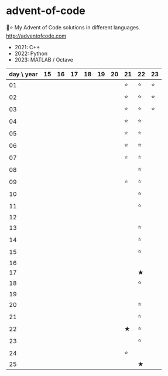 # advent-of-code
🎄⭐ My Advent of Code solutions in different languages. http://adventofcode.com

- 2021: C++
- 2022: Python
- 2023: MATLAB / Octave

| day \ year | 15  | 16  | 17  | 18  | 19  | 20  | 21  | 22  | 23  |
|------------|-----|-----|-----|-----|-----|-----|-----|-----|-----|
| 01         |     |     |     |     |     |     | ⭐   | ⭐   | ⭐   |
| 02         |     |     |     |     |     |     | ⭐   | ⭐   | ⭐   |
| 03         |     |     |     |     |     |     | ⭐   | ⭐   | ⭐   |
| 04         |     |     |     |     |     |     | ⭐   | ⭐   |     |
| 05         |     |     |     |     |     |     | ⭐   | ⭐   |     |
| 06         |     |     |     |     |     |     | ⭐   | ⭐   |     |
| 07         |     |     |     |     |     |     | ⭐   | ⭐   |     |
| 08         |     |     |     |     |     |     |     | ⭐   |     |
| 09         |     |     |     |     |     |     | ⭐   | ⭐   |     |
| 10         |     |     |     |     |     |     |     | ⭐   |     |
| 11         |     |     |     |     |     |     |     | ⭐   |     |
| 12         |     |     |     |     |     |     |     |     |     |
| 13         |     |     |     |     |     |     |     | ⭐   |     |
| 14         |     |     |     |     |     |     |     | ⭐   |     |
| 15         |     |     |     |     |     |     |     | ⭐   |     |
| 16         |     |     |     |     |     |     |     |     |     |
| 17         |     |     |     |     |     |     |     | ★   |     |
| 18         |     |     |     |     |     |     |     | ⭐   |     |
| 19         |     |     |     |     |     |     |     |     |     |
| 20         |     |     |     |     |     |     |     | ⭐   |     |
| 21         |     |     |     |     |     |     |     | ⭐   |     |
| 22         |     |     |     |     |     |     | ★   | ⭐   |     |
| 23         |     |     |     |     |     |     |     | ⭐   |     |
| 24         |     |     |     |     |     |     | ⭐   |     |     |
| 25         |     |     |     |     |     |     |     | ★   |     |
